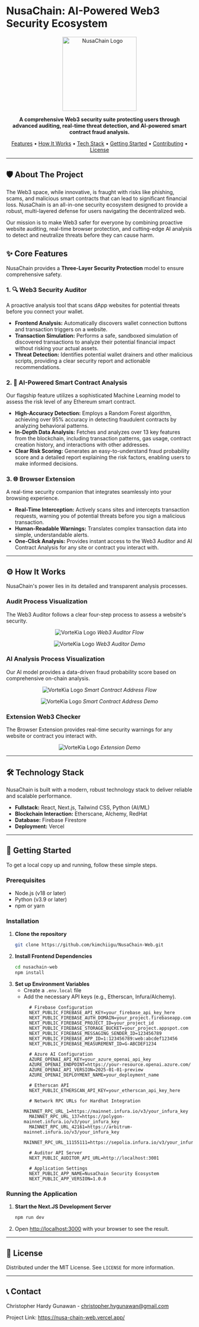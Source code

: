 # NusaChain: AI-Powered Web3 Security Ecosystem

<p align="center">
  <img alt="NusaChain Logo" title="NusaChain" src="public/assets/nusachain-logo-text.png" width="200">
</p>

<p align="center">
  <strong>A comprehensive Web3 security suite protecting users through advanced auditing, real-time threat detection, and AI-powered smart contract fraud analysis.</strong>
</p>

<p align="center">
  <a href="#-core-features">Features</a> •
  <a href="#-how-it-works">How It Works</a> •
  <a href="#-technology-stack">Tech Stack</a> •
  <a href="#-getting-started">Getting Started</a> •
  <a href="#-contributing">Contributing</a> •
  <a href="#-license">License</a>
</p>

---

## 🛡️ About The Project

The Web3 space, while innovative, is fraught with risks like phishing, scams, and malicious smart contracts that can lead to significant financial loss. NusaChain is an all-in-one security ecosystem designed to provide a robust, multi-layered defense for users navigating the decentralized web.

Our mission is to make Web3 safer for everyone by combining proactive website auditing, real-time browser protection, and cutting-edge AI analysis to detect and neutralize threats before they can cause harm.

## ✨ Core Features

NusaChain provides a **Three-Layer Security Protection** model to ensure comprehensive safety.

### 1. 🔍 Web3 Security Auditor

A proactive analysis tool that scans dApp websites for potential threats before you connect your wallet.

- **Frontend Analysis:** Automatically discovers wallet connection buttons and transaction triggers on a website.
- **Transaction Simulation:** Performs a safe, sandboxed simulation of discovered transactions to analyze their potential financial impact without risking your actual assets.
- **Threat Detection:** Identifies potential wallet drainers and other malicious scripts, providing a clear security report and actionable recommendations.

### 2. 🧠 AI-Powered Smart Contract Analysis

Our flagship feature utilizes a sophisticated Machine Learning model to assess the risk level of any Ethereum smart contract.

- **High-Accuracy Detection:** Employs a Random Forest algorithm, achieving over 95% accuracy in detecting fraudulent contracts by analyzing behavioral patterns.
- **In-Depth Data Analysis:** Fetches and analyzes over 13 key features from the blockchain, including transaction patterns, gas usage, contract creation history, and interactions with other addresses.
- **Clear Risk Scoring:** Generates an easy-to-understand fraud probability score and a detailed report explaining the risk factors, enabling users to make informed decisions.

### 3. 🌐 Browser Extension

A real-time security companion that integrates seamlessly into your browsing experience.

- **Real-Time Interception:** Actively scans sites and intercepts transaction requests, warning you of potential threats before you sign a malicious transaction.
- **Human-Readable Warnings:** Translates complex transaction data into simple, understandable alerts.
- **One-Click Analysis:** Provides instant access to the Web3 Auditor and AI Contract Analysis for any site or contract you interact with.

---

## ⚙️ How It Works

NusaChain's power lies in its detailed and transparent analysis processes.

### Audit Process Visualization

The Web3 Auditor follows a clear four-step process to assess a website's security.

<p align="center">
  <img alt="VorteKia Logo" title="VorteKia" src="public/assets/web3-auditor-demo.png">
  <i>Web3 Auditor Flow</i>
</p>

<p align="center">
  <img alt="VorteKia Logo" title="VorteKia" src="public/assets/web3-auditor-logged-in.png">
  <i>Web3 Auditor Demo</i>
</p>

### AI Analysis Process Visualization

Our AI model provides a data-driven fraud probability score based on comprehensive on-chain analysis.

<p align="center">
  <img alt="VorteKia Logo" title="VorteKia" src="public/assets/contract-analysis-demo.png">
  <i>Smart Contract Address Flow</i>
</p>

<p align="center">
  <img alt="VorteKia Logo" title="VorteKia" src="public/assets/contract-analysis-logged-in.png">
  <i>Smart Contract Address Demo</i>
</p>

### Extension Web3 Checker

The Browser Extension provides real-time security warnings for any website or contract you interact with.

<p align="center">
  <img alt="VorteKia Logo" title="VorteKia" src="public/assets/extension.png">
  <i>Extension Demo</i>
</p>

---

## 🛠️ Technology Stack

NusaChain is built with a modern, robust technology stack to deliver reliable and scalable performance.

- **Fullstack:** React, Next.js, Tailwind CSS, Python (AI/ML)
- **Blockchain Interaction:** Etherscane, Alchemy, RedHat
- **Database:** Firebase Firestore
- **Deployment:** Vercel

---

## 🚀 Getting Started

To get a local copy up and running, follow these simple steps.

### Prerequisites

- Node.js (v18 or later)
- Python (v3.9 or later)
- npm or yarn

### Installation

1.  **Clone the repository**
    ```sh
    git clone https://github.com/kimchiigu/NusaChain-Web.git
    ```
2.  **Install Frontend Dependencies**
    ```sh
    cd nusachain-web
    npm install
    ```
5.  **Set up Environment Variables**
    - Create a `.env.local` file
    - Add the necessary API keys (e.g., Etherscan, Infura/Alchemy).
      ```
        # Firebase Configuration
        NEXT_PUBLIC_FIREBASE_API_KEY=your_firebase_api_key_here
        NEXT_PUBLIC_FIREBASE_AUTH_DOMAIN=your_project.firebaseapp.com
        NEXT_PUBLIC_FIREBASE_PROJECT_ID=your_project_id
        NEXT_PUBLIC_FIREBASE_STORAGE_BUCKET=your_project.appspot.com
        NEXT_PUBLIC_FIREBASE_MESSAGING_SENDER_ID=123456789
        NEXT_PUBLIC_FIREBASE_APP_ID=1:123456789:web:abcdef123456
        NEXT_PUBLIC_FIREBASE_MEASUREMENT_ID=G-ABCDEF1234

        # Azure AI Configuration
        AZURE_OPENAI_API_KEY=your_azure_openai_api_key
        AZURE_OPENAI_ENDPOINT=https://your-resource.openai.azure.com/
        AZURE_OPENAI_API_VERSION=2025-01-01-preview
        AZURE_OPENAI_DEPLOYMENT_NAME=your_deployment_name

        # Etherscan API
        NEXT_PUBLIC_ETHERSCAN_API_KEY=your_etherscan_api_key_here

        # Network RPC URLs for Hardhat Integration
        MAINNET_RPC_URL_1=https://mainnet.infura.io/v3/your_infura_key
        MAINNET_RPC_URL_137=https://polygon-mainnet.infura.io/v3/your_infura_key
        MAINNET_RPC_URL_42161=https://arbitrum-mainnet.infura.io/v3/your_infura_key
        MAINNET_RPC_URL_11155111=https://sepolia.infura.io/v3/your_infura_key

        # Auditor API Server
        NEXT_PUBLIC_AUDITOR_API_URL=http://localhost:3001

        # Application Settings
        NEXT_PUBLIC_APP_NAME=NusaChain Security Ecosystem
        NEXT_PUBLIC_APP_VERSION=1.0.0
      ```

### Running the Application

1.  **Start the Next.JS Development Server**
    ```sh
    npm run dev
    ```
2.  Open [http://localhost:3000](http://localhost:3000) with your browser to see the result.

---

## 📄 License

Distributed under the MIT License. See `LICENSE` for more information.

---

## 📞 Contact

Christopher Hardy Gunawan - christopher.hygunawan@gmail.com

Project Link: https://nusa-chain-web.vercel.app/
